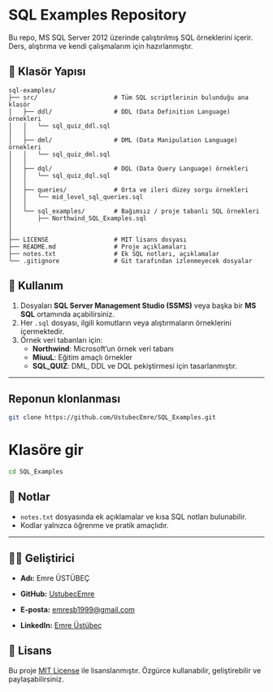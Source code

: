# SQL Examples Repository

Bu repo, MS SQL Server 2012 üzerinde çalıştırılmış SQL örneklerini içerir.  
Ders, alıştırma ve kendi çalışmalarım için hazırlanmıştır.

## 📂 Klasör Yapısı

```text
sql-examples/
├── src/                     # Tüm SQL scriptlerinin bulunduğu ana klasör
│   ├── ddl/                 # DDL (Data Definition Language) örnekleri
│   │   └── sql_quiz_ddl.sql
│   │
│   ├── dml/                 # DML (Data Manipulation Language) örnekleri
│   │   └── sql_quiz_dml.sql
│   │
│   ├── dql/                 # DQL (Data Query Language) örnekleri
│   │   └── sql_quiz_dql.sql
│   │
│   ├── queries/             # Orta ve ileri düzey sorgu örnekleri
│   │   └── mid_level_sql_queries.sql
│   │
│   └── sql_examples/        # Bağımsız / proje tabanlı SQL örnekleri
│       ├── Northwind_SQL_Examples.sql
│       
│
├── LICENSE                  # MIT lisans dosyası
├── README.md                # Proje açıklamaları
├── notes.txt                # Ek SQL notları, açıklamalar
└── .gitignore               # Git tarafından izlenmeyecek dosyalar
```

## 🚀 Kullanım

1. Dosyaları **SQL Server Management Studio (SSMS)** veya başka bir **MS SQL** ortamında açabilirsiniz.
2. Her `.sql` dosyası, ilgili komutların veya alıştırmaların örneklerini içermektedir.
3. Örnek veri tabanları için:
   - **Northwind**: Microsoft’un örnek veri tabanı
   - **MiuuL**: Eğitim amaçlı örnekler
   - **SQL_QUIZ**: DML, DDL ve DQL pekiştirmesi için tasarlanmıştır.

---

## Reponun klonlanması
```bash
git clone https://github.com/UstubecEmre/SQL_Examples.git
```
# Klasöre gir
```bash
cd SQL_Examples
```

## 📌 Notlar

- `notes.txt` dosyasında ek açıklamalar ve kısa SQL notları bulunabilir.
- Kodlar yalnızca öğrenme ve pratik amaçlıdır.

---

## 👨‍💻 Geliştirici

- **Adı:** Emre ÜSTÜBEÇ

- **GitHub:** [UstubecEmre](https://github.com/UstubecEmre)

- **E-posta:** emresb1999@gmail.com

- **LinkedIn:** [Emre Üstübeç](https://www.linkedin.com/in/emreustubec)

## 📜 Lisans

Bu proje [MIT License](LICENSE) ile lisanslanmıştır.
Özgürce kullanabilir, geliştirebilir ve paylaşabilirsiniz.

```

```
